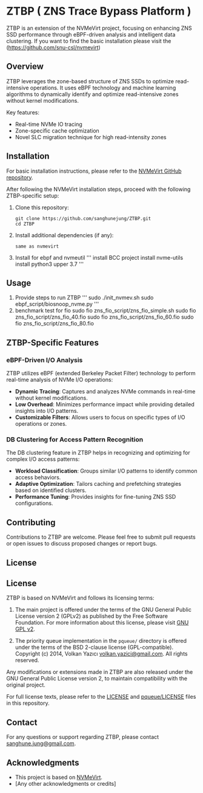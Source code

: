 # ZTBP ( ZNS Trace Bypass Platform )

ZTBP is an extension of the NVMeVirt project, focusing on enhancing ZNS SSD performance through eBPF-driven analysis and intelligent data clustering.
If you want to find the basic installation please visit the (https://github.com/snu-csl/nvmevirt)
## Overview

ZTBP leverages the zone-based structure of ZNS SSDs to optimize read-intensive operations. It uses eBPF technology and machine learning algorithms to dynamically identify and optimize read-intensive zones without kernel modifications.

Key features:
- Real-time NVMe IO tracing
- Zone-specific cache optimization
- Novel SLC migration technique for high read-intensity zones

## Installation

For basic installation instructions, please refer to the [NVMeVirt GitHub repository](https://github.com/nvmevirt/nvmevirt).

After following the NVMeVirt installation steps, proceed with the following ZTBP-specific setup:

1. Clone this repository:
   ```
   git clone https://github.com/sanghunejung/ZTBP.git
   cd ZTBP
   ```

2. Install additional dependencies (if any):
   ```
   same as nvmevirt
   ```

3. Install for ebpf and nvmeutil 
   '''
   install BCC project
   install nvme-utils
   install python3 upper 3.7
   '''

## Usage

1. Provide steps to run ZTBP
   '''
   sudo ./init_nvmev.sh
   sudo ebpf_script/biosnoop_nvme.py
   '''   
2. benchmark test for fio
   sudo fio zns_fio_script/zns_fio_simple.sh
   sudo fio zns_fio_script/zns_fio_40.fio
   sudo fio zns_fio_script/zns_fio_60.fio
   sudo fio zns_fio_script/zns_fio_80.fio

## ZTBP-Specific Features

### eBPF-Driven I/O Analysis

ZTBP utilizes eBPF (extended Berkeley Packet Filter) technology to perform real-time analysis of NVMe I/O operations:

- **Dynamic Tracing**: Captures and analyzes NVMe commands in real-time without kernel modifications.
- **Low Overhead**: Minimizes performance impact while providing detailed insights into I/O patterns.
- **Customizable Filters**: Allows users to focus on specific types of I/O operations or zones.

### DB Clustering for Access Pattern Recognition

The DB clustering feature in ZTBP helps in recognizing and optimizing for complex I/O access patterns:

- **Workload Classification**: Groups similar I/O patterns to identify common access behaviors.
- **Adaptive Optimization**: Tailors caching and prefetching strategies based on identified clusters.
- **Performance Tuning**: Provides insights for fine-tuning ZNS SSD configurations.

## Contributing

Contributions to ZTBP are welcome. Please feel free to submit pull requests or open issues to discuss proposed changes or report bugs.

## License

## License

ZTBP is based on NVMeVirt and follows its licensing terms:

1. The main project is offered under the terms of the GNU General Public License version 2 (GPLv2) as published by the Free Software Foundation. For more information about this license, please visit [GNU GPL v2](https://www.gnu.org/licenses/old-licenses/gpl-2.0.en.html).

2. The priority queue implementation in the `pqueue/` directory is offered under the terms of the BSD 2-clause license (GPL-compatible). 
   Copyright (c) 2014, Volkan Yazıcı <volkan.yazici@gmail.com>. All rights reserved.

Any modifications or extensions made in ZTBP are also released under the GNU General Public License version 2, to maintain compatibility with the original project.

For full license texts, please refer to the [LICENSE](LICENSE) and [pqueue/LICENSE](pqueue/LICENSE) files in this repository.

## Contact

For any questions or support regarding ZTBP, please contact sanghune.jung@gmail.com.

## Acknowledgments

- This project is based on [NVMeVirt](https://github.com/nvmevirt/nvmevirt).
- [Any other acknowledgments or credits]
```


